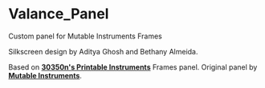 # Valance_Panel

Custom panel for Mutable Instruments Frames

Silkscreen design by Aditya Ghosh and Bethany Almeida.

Based on **[30350n's Printable Instruments](https://github.com/30350n/printable-instruments)** Frames panel.
Original panel by **[Mutable Instruments](https://github.com/pichenettes/eurorack)**.
